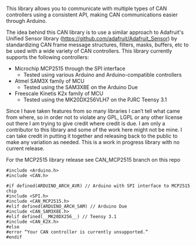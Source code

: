 This library allows you to communicate with multiple types of CAN controllers
using a consistent API, making CAN communications easier through Arduino.
 
The idea behind this CAN library is to use a similar approach to Adafruit's
Unified Sensor library (https://github.com/adafruit/Adafruit_Sensor) by
standardizing CAN frame message structures, filters, masks, buffers, etc
to be used with a wide variety of CAN controllers. This library currently
supports the following controllers:

* Microchip MCP2515 through the SPI interface
  * Tested using various Arduino and Arduino-compatible controllers
* Atmel SAM3X family of MCU
  * Tested using the SAM3X8E on the Arduino Due
* Freescale Kinetis K2x family of MCU
  * Tested using the MK20DX256VLH7 on the PJRC Teensy 3.1

Since I have taken features from so many libraries I can’t tell what came
from where, so in order not to violate any GPL, LGPL or any other license
out there I am trying to give credit where credit is due. I am only a
contributor to this library and some of the work here might not be mine.
I can take credit in putting it together and releasing back to the public
to make any variation as needed. This is a work in progress library with
no current release.

For the MCP2515 library release see CAN_MCP2515 branch on this repo 

```Arduino
#include <Arduino.h>
#include <CAN.h>

#if defined(ARDUINO_ARCH_AVR) // Arduino with SPI interface to MCP2515 chip
#include <SPI.h>
#include <CAN_MCP2515.h>
#elif defined(ARDUINO_ARCH_SAM) // Arduino Due
#include <CAN_SAM3X8E.h>
#elif defined(__MK20DX256__) // Teensy 3.1
#include <CAN_K2X.h>
#else
#error “Your CAN controller is currently unsupported.”
#endif
```
